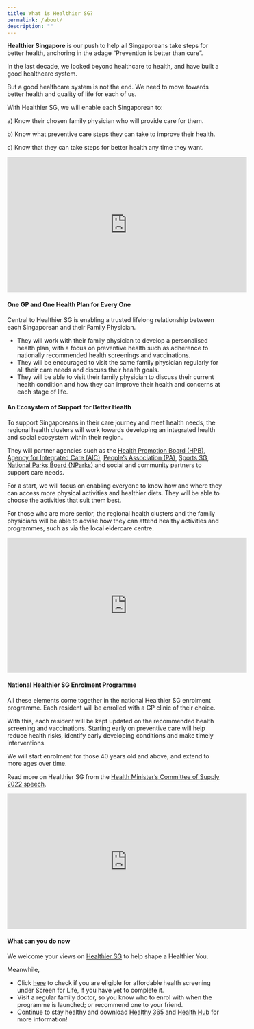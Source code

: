 ```yaml
---
title: What is Healthier SG?
permalink: /about/
description: ""
---
```

**Healthier Singapore** is our push to help all Singaporeans take steps for better health, anchoring in the adage “Prevention is better than cure”. 

In the last decade, we looked beyond healthcare to health, and have built a good healthcare system.

But a good healthcare system is not the end. We need to move towards better health and quality of life for each of us. 

With Healthier SG, we will enable each Singaporean to:

a)	Know their chosen family physician who will provide care for them.

b)	Know what preventive care steps they can take to improve their health. 

c)	Know that they can take steps for better health any time they want. 


<iframe width="560" height="315" src="https://www.youtube.com/embed/6tHRIJW7R-A" title="YouTube video player" frameborder="0" allow="accelerometer; autoplay; clipboard-write; encrypted-media; gyroscope; picture-in-picture" allowfullscreen></iframe>

#### One GP and One Health Plan for Every One

Central to Healthier SG is enabling a trusted lifelong relationship between each Singaporean and their Family Physician.

* They will work with their family physician to develop a personalised health plan, with a focus on preventive health such as adherence to nationally recommended health screenings and vaccinations. 
* They will be encouraged to visit the same family physician regularly for all their care needs and discuss their health goals. 
* They will be able to visit their family physician to discuss their current health condition and how they can improve their health and concerns at each stage of life. 

#### An Ecosystem of Support for Better Health 

To support Singaporeans in their care journey and meet health needs, the regional health clusters will work towards developing an integrated health and social ecosystem within their region. 

They will partner agencies such as the [Health Promotion Board (HPB)](https://hpb.gov.sg/), [Agency for Integrated Care (AIC)](https://www.aic.sg/), [People’s Association (PA)](https://www.pa.gov.sg/), [Sports SG](https://www.myactivesg.com/), [National Parks Board (NParks)](https://www.nparks.gov.sg/) and social and community partners to support care needs. 

For a start, we will focus on enabling everyone to know how and where they can access more physical activities and healthier diets. They will be able to choose the activities that suit them best. 

For those who are more senior, the regional health clusters and the family physicians will be able to advise how they can attend healthy activities and programmes, such as via the local eldercare centre.

<iframe width="560" height="315" src="https://www.youtube.com/embed/Yq4n_rpM-so" title="YouTube video player" frameborder="0" allow="accelerometer; autoplay; clipboard-write; encrypted-media; gyroscope; picture-in-picture" allowfullscreen></iframe>

#### National Healthier SG Enrolment Programme

All these elements come together in the national Healthier SG enrolment programme. Each resident will be enrolled with a GP clinic of their choice. 

With this, each resident will be kept updated on the recommended health screening and vaccinations. Starting early on preventive care will help reduce health risks, identify early developing conditions and make timely interventions.

We will start enrolment for those 40 years old and above, and extend to more ages over time. 

Read more on Healthier SG from the [Health Minister’s Committee of Supply 2022 speech](https://www.moh.gov.sg/news-highlights/details/speech-by-mr-ong-ye-kung-minister-for-health-at-the-ministry-of-health-committee-of-supply-debate-2022).

<iframe width="560" height="315" src="https://www.youtube.com/embed/lg_LF-VcGn4" title="YouTube video player" frameborder="0" allow="accelerometer; autoplay; clipboard-write; encrypted-media; gyroscope; picture-in-picture" allowfullscreen></iframe>

#### What can you do now

We welcome your views on [Healthier SG](https://form.gov.sg/#!/6254f4af045bce0012fc5a8b) to help shape a Healthier You. 

Meanwhile, 
* Click [here](https://www.healthhub.sg/programmes/61/Screen_for_Life) to check if you are eligible for affordable health screening under Screen for Life, if you have yet to complete it. 
* Visit a regular family doctor, so you know who to enrol with when the programme is launched; or recommend one to your friend. 
* Continue to stay healthy and download [Healthy 365](https://hpb.gov.sg/healthy-living/healthy-365) and [Health Hub](https://www.healthhub.sg/) for more information!